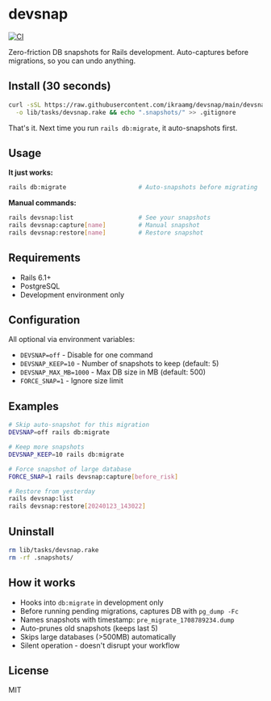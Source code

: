 # devsnap

[![CI](https://github.com/ikraamg/devsnap/actions/workflows/ci.yml/badge.svg)](https://github.com/ikraamg/devsnap/actions/workflows/ci.yml)

Zero-friction DB snapshots for Rails development. Auto-captures before migrations, so you can undo anything.

## Install (30 seconds)

```bash
curl -sSL https://raw.githubusercontent.com/ikraamg/devsnap/main/devsnap.rake \
  -o lib/tasks/devsnap.rake && echo ".snapshots/" >> .gitignore
```

That's it. Next time you run `rails db:migrate`, it auto-snapshots first.

## Usage

**It just works:**
```bash
rails db:migrate                    # Auto-snapshots before migrating
```

**Manual commands:**
```bash
rails devsnap:list                  # See your snapshots
rails devsnap:capture[name]         # Manual snapshot
rails devsnap:restore[name]         # Restore snapshot
```

## Requirements

- Rails 6.1+
- PostgreSQL
- Development environment only

## Configuration

All optional via environment variables:

- `DEVSNAP=off` - Disable for one command
- `DEVSNAP_KEEP=10` - Number of snapshots to keep (default: 5)
- `DEVSNAP_MAX_MB=1000` - Max DB size in MB (default: 500)
- `FORCE_SNAP=1` - Ignore size limit

## Examples

```bash
# Skip auto-snapshot for this migration
DEVSNAP=off rails db:migrate

# Keep more snapshots
DEVSNAP_KEEP=10 rails db:migrate

# Force snapshot of large database
FORCE_SNAP=1 rails devsnap:capture[before_risk]

# Restore from yesterday
rails devsnap:list
rails devsnap:restore[20240123_143022]
```

## Uninstall

```bash
rm lib/tasks/devsnap.rake
rm -rf .snapshots/
```

## How it works

- Hooks into `db:migrate` in development only
- Before running pending migrations, captures DB with `pg_dump -Fc`
- Names snapshots with timestamp: `pre_migrate_1708789234.dump`
- Auto-prunes old snapshots (keeps last 5)
- Skips large databases (>500MB) automatically
- Silent operation - doesn't disrupt your workflow

## License

MIT